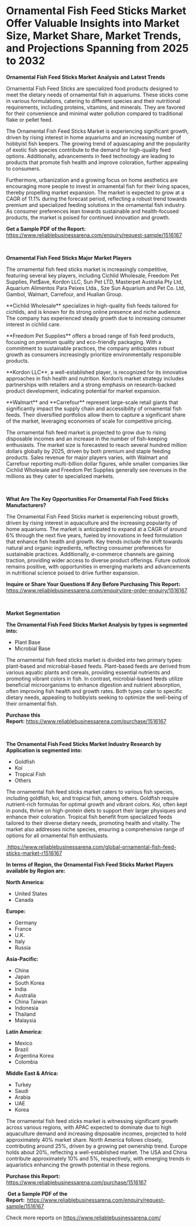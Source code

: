 <p><h1>Ornamental Fish Feed Sticks Market Offer Valuable Insights into Market Size, Market Share, Market Trends, and Projections Spanning from 2025 to 2032</h1></p><p><strong>Ornamental Fish Feed Sticks Market Analysis and Latest Trends</strong></p>
<p><p>Ornamental Fish Feed Sticks are specialized food products designed to meet the dietary needs of ornamental fish in aquariums. These sticks come in various formulations, catering to different species and their nutritional requirements, including proteins, vitamins, and minerals. They are favored for their convenience and minimal water pollution compared to traditional flake or pellet feed.</p><p>The Ornamental Fish Feed Sticks Market is experiencing significant growth, driven by rising interest in home aquariums and an increasing number of hobbyist fish keepers. The growing trend of aquascaping and the popularity of exotic fish species contribute to the demand for high-quality feed options. Additionally, advancements in feed technology are leading to products that promote fish health and improve coloration, further appealing to consumers.</p><p>Furthermore, urbanization and a growing focus on home aesthetics are encouraging more people to invest in ornamental fish for their living spaces, thereby propelling market expansion. The market is expected to grow at a CAGR of 11.1% during the forecast period, reflecting a robust trend towards premium and specialized feeding solutions in the ornamental fish industry. As consumer preferences lean towards sustainable and health-focused products, the market is poised for continued innovation and growth.</p></p>
<p><strong>Get a Sample PDF of the Report:&nbsp;</strong> <a href="https://www.reliablebusinessarena.com/enquiry/request-sample/1516167?utm_campaign=2819&utm_medium=2&utm_source=Github&utm_content=ia&utm_term=29032025&utm_id=ornamental-fish-feed-sticks">https://www.reliablebusinessarena.com/enquiry/request-sample/1516167</a></p>
<p>&nbsp;</p>
<p><strong>Ornamental Fish Feed Sticks Major Market Players</strong></p>
<p><p>The ornamental fish feed sticks market is increasingly competitive, featuring several key players, including Cichlid Wholesale, Freedom Pet Supplies, Pet$ave, Kordon LLC, Sun Pet LTD, Masterpet Australia Pty Ltd, Aquarium Alimentos Para Peixes Ltda., Sze Sun Aquarium and Pet Co. Ltd, Gambol, Walmart, Carrefour, and Hualian Group. </p><p>**Cichlid Wholesale** specializes in high-quality fish feeds tailored for cichlids, and is known for its strong online presence and niche audience. The company has experienced steady growth due to increasing consumer interest in cichlid care. </p><p>**Freedom Pet Supplies** offers a broad range of fish feed products, focusing on premium quality and eco-friendly packaging. With a commitment to sustainable practices, the company anticipates robust growth as consumers increasingly prioritize environmentally responsible products.</p><p>**Kordon LLC**, a well-established player, is recognized for its innovative approaches in fish health and nutrition. Kordon’s market strategy includes partnerships with retailers and a strong emphasis on research-backed product development, indicating potential for market expansion.</p><p>**Walmart** and **Carrefour** represent large-scale retail giants that significantly impact the supply chain and accessibility of ornamental fish feeds. Their diversified portfolios allow them to capture a significant share of the market, leveraging economies of scale for competitive pricing.</p><p>The ornamental fish feed market is projected to grow due to rising disposable incomes and an increase in the number of fish-keeping enthusiasts. The market size is forecasted to reach several hundred million dollars globally by 2025, driven by both premium and staple feeding products. Sales revenue for major players varies, with Walmart and Carrefour reporting multi-billion dollar figures, while smaller companies like Cichlid Wholesale and Freedom Pet Supplies generally see revenues in the millions as they cater to specialized markets.</p></p>
<p>&nbsp;</p>
<p><strong>What Are The Key Opportunities For Ornamental Fish Feed Sticks Manufacturers?</strong></p>
<p><p>The Ornamental Fish Feed Sticks market is experiencing robust growth, driven by rising interest in aquaculture and the increasing popularity of home aquariums. The market is anticipated to expand at a CAGR of around 6% through the next five years, fueled by innovations in feed formulation that enhance fish health and growth. Key trends include the shift towards natural and organic ingredients, reflecting consumer preferences for sustainable practices. Additionally, e-commerce channels are gaining traction, providing wider access to diverse product offerings. Future outlook remains positive, with opportunities in emerging markets and advancements in nutritional science poised to drive further expansion.</p></p>
<p><strong>Inquire or Share Your Questions If Any Before Purchasing This Report:</strong> <a href="https://www.reliablebusinessarena.com/enquiry/pre-order-enquiry/1516167?utm_campaign=2819&utm_medium=2&utm_source=Github&utm_content=ia&utm_term=29032025&utm_id=ornamental-fish-feed-sticks">https://www.reliablebusinessarena.com/enquiry/pre-order-enquiry/1516167</a></p>
<p>&nbsp;</p>
<p><strong>Market Segmentation</strong></p>
<p><strong>The Ornamental Fish Feed Sticks Market Analysis by types is segmented into:</strong></p>
<p><ul><li>Plant Base</li><li>Microbial Base</li></ul></p>
<p><p>The ornamental fish feed sticks market is divided into two primary types: plant-based and microbial-based feeds. Plant-based feeds are derived from various aquatic plants and cereals, providing essential nutrients and promoting vibrant colors in fish. In contrast, microbial-based feeds utilize beneficial microorganisms to enhance digestion and nutrient absorption, often improving fish health and growth rates. Both types cater to specific dietary needs, appealing to hobbyists seeking to optimize the well-being of their ornamental fish.</p></p>
<p><strong>Purchase this Report:&nbsp;</strong><a href="https://www.reliablebusinessarena.com/purchase/1516167?utm_campaign=2819&utm_medium=2&utm_source=Github&utm_content=ia&utm_term=29032025&utm_id=ornamental-fish-feed-sticks">https://www.reliablebusinessarena.com/purchase/1516167</a></p>
<p>&nbsp;</p>
<p><strong>The Ornamental Fish Feed Sticks Market Industry Research by Application is segmented into:</strong></p>
<p><ul><li>Goldfish</li><li>Koi</li><li>Tropical Fish</li><li>Others</li></ul></p>
<p><p>The ornamental fish feed sticks market caters to various fish species, including goldfish, koi, and tropical fish, among others. Goldfish require nutrient-rich formulas for optimal growth and vibrant colors. Koi, often kept in ponds, thrive on high-protein diets to support their larger physiques and enhance their coloration. Tropical fish benefit from specialized feeds tailored to their diverse dietary needs, promoting health and vitality. The market also addresses niche species, ensuring a comprehensive range of options for all ornamental fish enthusiasts.</p></p>
<p><a href="https://www.reliablebusinessarena.com/global-ornamental-fish-feed-sticks-market-r1516167?utm_campaign=2819&utm_medium=2&utm_source=Github&utm_content=ia&utm_term=29032025&utm_id=ornamental-fish-feed-sticks">&nbsp;https://www.reliablebusinessarena.com/global-ornamental-fish-feed-sticks-market-r1516167</a></p>
<p><strong>In terms of Region, the Ornamental Fish Feed Sticks Market Players available by Region are:</strong></p>
<p>
    <p> <strong> North America: </strong>
        <ul>
            <li>United States</li>
            <li>Canada</li>
        </ul>
        </p> 
    <p> <strong> Europe: </strong>
        <ul>
            <li>Germany</li>
            <li>France</li>
            <li>U.K.</li>
            <li>Italy</li>
            <li>Russia</li>
        </ul>
        </p> 
    <p> <strong> Asia-Pacific: </strong>
        <ul>
            <li>China</li>
            <li>Japan</li>
            <li>South Korea</li>
            <li>India</li>
            <li>Australia</li>
            <li>China Taiwan</li>
            <li>Indonesia</li>
            <li>Thailand</li>
            <li>Malaysia</li>
        </ul>
        </p> 
    <p> <strong> Latin America: </strong>
        <ul>
            <li>Mexico</li>
            <li>Brazil</li>
            <li>Argentina Korea</li>
            <li>Colombia</li>
        </ul>
        </p> 
    <p> <strong> Middle East & Africa: </strong>
        <ul>
            <li>Turkey</li>
            <li>Saudi</li>
            <li>Arabia</li>
            <li>UAE</li>
            <li>Korea</li>
        </ul>
    </p>
    </p>
<p><p>The ornamental fish feed sticks market is witnessing significant growth across various regions, with APAC expected to dominate due to high aquaculture demand and increasing disposable incomes, projected to hold approximately 40% market share. North America follows closely, contributing around 25%, driven by a growing pet ownership trend. Europe holds about 20%, reflecting a well-established market. The USA and China contribute approximately 10% and 5%, respectively, with emerging trends in aquaristics enhancing the growth potential in these regions.</p></p>
<p><strong>Purchase this Report: </strong><a href="https://www.reliablebusinessarena.com/purchase/1516167?utm_campaign=2819&utm_medium=2&utm_source=Github&utm_content=ia&utm_term=29032025&utm_id=ornamental-fish-feed-sticks">https://www.reliablebusinessarena.com/purchase/1516167</a></p>
<p>&nbsp;<strong>Get a Sample PDF of the Report:&nbsp;&nbsp;</strong><a href="https://www.reliablebusinessarena.com/enquiry/request-sample/1516167?utm_campaign=2819&utm_medium=2&utm_source=Github&utm_content=ia&utm_term=29032025&utm_id=ornamental-fish-feed-sticks">https://www.reliablebusinessarena.com/enquiry/request-sample/1516167</a></p>
<p><strong></strong></p>
<p>Check more reports on <a href="https://www.reliablebusinessarena.com/?utm_campaign=2819&utm_medium=2&utm_source=Github&utm_content=ia&utm_term=29032025&utm_id=ornamental-fish-feed-sticks">https://www.reliablebusinessarena.com/</a></p>